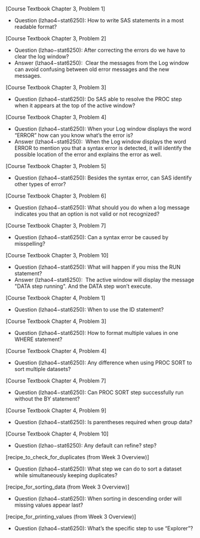 [Course Textbook Chapter 3, Problem 1]
-	Question (lzhao4−stat6250): How to write SAS statements in a most readable format?

 [Course Textbook Chapter 3, Problem 2]
-	Question (lzhao−stat6250): After correcting the errors do we have to clear the log window?
-	Answer (lzhao4−stat6250):  Clear the messages from the Log window can avoid confusing between old error messages and the new messages. 

[Course Textbook Chapter 3, Problem 3]
-	Question (lzhao4−stat6250): Do SAS able to resolve the PROC step when it appears at the top of the active window?

 [Course Textbook Chapter 3, Problem 4]
-	Question (lzhao4−stat6250): When your Log window displays the word “ERROR” how can you know what’s the error is? 
-	Answer (lzhao4−stat6250):  When the Log window displays the word ERROR to mention you that a syntax error is detected, it will identify the possible location of the error and explains the error as well.

 [Course Textbook Chapter 3, Problem 5]
-	Question (lzhao4−stat6250): Besides the syntax error, can SAS identify other types of error?

[Course Textbook Chapter 3, Problem 6]
-	Question (lzhao4−stat6250): What should you do when a log message indicates you that an option is not valid or not recognized?

[Course Textbook Chapter 3, Problem 7]
-	Question (lzhao4−stat6250): Can a syntax error be caused by misspelling?

[Course Textbook Chapter 3, Problem 10]
-	Question (lzhao4−stat6250): What will happen if you miss the RUN statement?
-	Answer (lzhao4−stat6250):  The active window will display the message "DATA step running". And the DATA step won’t execute.

 [Course Textbook Chapter 4, Problem 1]
-	Question (lzhao4−stat6250): When to use the ID statement?

[Course Textbook Chapter 4, Problem 3]
-	Question (lzhao4−stat6250): How to format multiple values in one WHERE statement?

[Course Textbook Chapter 4, Problem 4]
-	Question (lzhao4−stat6250): Any difference when using PROC SORT to sort multiple datasets?

[Course Textbook Chapter 4, Problem 7]
-	Question (lzhao4−stat6250): Can PROC SORT step successfully run without the BY statement?

[Course Textbook Chapter 4, Problem 9]
-	Question (lzhao4−stat6250): Is parentheses required when group data?

[Course Textbook Chapter 4, Problem 10]
-	Question (lzhao−stat6250): Any default can refine? step?

[recipe_to_check_for_duplicates (from Week 3 Overview)]
-	Question (lzhao4−stat6250): What step we can do to sort a dataset while simultaneously keeping duplicates?

[recipe_for_sorting_data (from Week 3 Overview)]
-	Question (lzhao4−stat6250): When sorting in descending order will missing values appear last?

 [recipe_for_printing_values (from Week 3 Overview)]
-	Question (lzhao4−stat6250): What’s the specific step to use “Explorer”?



